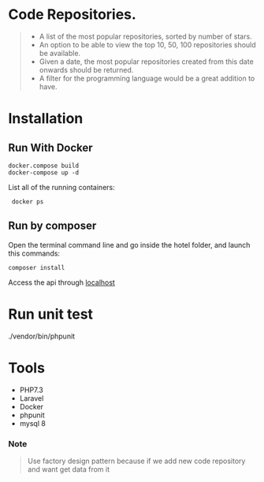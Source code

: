 # Code Repositories.

>* A list of the most popular repositories, sorted by number of stars.
>* An option to be able to view the top 10, 50, 100 repositories should be available.
>* Given a date, the most popular repositories created from this date onwards should be returned.
>* A filter for the programming language would be a great addition to have.

# Installation
## Run With Docker

```
docker.compose build
docker-compose up -d
```


List all of the running containers:
```
 docker ps
```
## Run by composer

Open the terminal command line and go inside the hotel folder, and launch this commands:
```
composer install
```


Access the api through [localhost]( http://127.0.0.1:8000/}api/repositories/github?created_at=2020-01-10&order=desc&language=JavaScript&limit=5)

# Run unit test
./vendor/bin/phpunit

# Tools
* PHP7.3
* Laravel
* Docker
* phpunit
* mysql 8


### Note
>Use factory design pattern because if we add new code repository and want get data from it 
